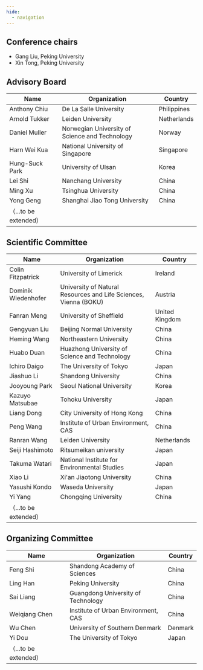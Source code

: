 ```yaml
---
hide:
  - navigation
---
```


## Conference chairs

- Gang Liu, Peking University
- Xin Tong, Peking University

## Advisory Board

| Name                  | Organization                                   | Country     |
| --------------------- | ---------------------------------------------- | ----------- |
| Anthony Chiu          | De La Salle University                         | Philippines |
| Arnold Tukker         | Leiden University                              | Netherlands |
| Daniel Muller         | Norwegian University of Science and Technology | Norway      |
| Harn Wei Kua          | National University of Singapore               | Singapore   |
| Hung-Suck Park        | University of Ulsan                            | Korea       |
| Lei Shi               | Nanchang University                            | China       |
| Ming Xu               | Tsinghua University                            | China       |
| Yong Geng             | Shanghai Jiao Tong University                  | China       |
| （...to be extended） |                                                |             |

## Scientific Committee

| Name                  | Organization                                                     | Country        |
| --------------------- | ---------------------------------------------------------------- | -------------- |
| Colin Fitzpatrick     | University of Limerick                                           | Ireland        |
| Dominik Wiedenhofer   | University of Natural Resources and Life Sciences, Vienna (BOKU) | Austria        |
| Fanran Meng           | University of Sheffield                                          | United Kingdom |
| Gengyuan Liu          | Beijing Normal University                                        | China          |
| Heming Wang           | Northeastern University                                          | China          |
| Huabo Duan            | Huazhong University of Science and Technology                    | China          |
| Ichiro Daigo          | The University of Tokyo                                          | Japan          |
| Jiashuo Li            | Shandong University                                              | China          |
| Jooyoung Park         | Seoul National University                                        | Korea          |
| Kazuyo Matsubae       | Tohoku University                                                | Japan          |
| Liang Dong            | City University of Hong Kong                                     | China          |
| Peng Wang             | Institute of Urban Environment, CAS                              | China          |
| Ranran Wang           | Leiden University                                                | Netherlands    |
| Seiji Hashimoto       | Ritsumeikan university                                           | Japan          |
| Takuma Watari         | National Institute for Environmental Studies                     | Japan          |
| Xiao Li               | Xi'an Jiaotong University                                        | China          |
| Yasushi Kondo         | Waseda University                                                | Japan          |
| Yi Yang               | Chongqing University                                             | China          |
| （...to be extended） |                                                                  |                |

## Organizing Committee

| Name                  | Organization                        | Country |
| --------------------- | ----------------------------------- | ------- |
| Feng Shi              | Shandong Academy of Sciences        | China   |
| Ling Han              | Peking University                   | China   |
| Sai Liang             | Guangdong University of Technology  | China   |
| Weiqiang Chen         | Institute of Urban Environment, CAS | China   |
| Wu Chen               | University of Southern Denmark      | Denmark |
| Yi Dou                | The University of Tokyo             | Japan   |
| （...to be extended） |                                     |         |

